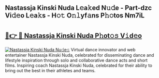 ## Nastassja Kinski Nuda L𝚎a𝚔ed N𝚞𝚍e - Part-dzc Vi𝚍𝚎o L𝚎a𝚔s - H𝚘𝚝 O𝚗𝚕yf𝚊ns P𝚑𝚘tos Nm7iL

# <h2><a href="http://kf94jkz.oniu.top/?m=Nastassja+Kinski+Nuda">🔗👉 🔴 Nastassja Kinski Nuda P𝚑ot𝚘𝚜 V𝚒d𝚎o</a></h2>

[![Nastassja Kinski Nuda Nu𝚍e𝚜](https://i.imgur.com/0qMVB7G.gif)](http://kf94jkz.oniu.top/?m=Nastassja+Kinski+Nuda)
Virtual dance innovator and web entertainer Nastassja Kinski Nuda, celebrated for disseminating dance and lifestyle inspiration through solo and collaborative dance acts and short films. Inspiring coach Nastassja Kinski Nuda, celebrated for their ability to bring out the best in their athletes and teams.  
